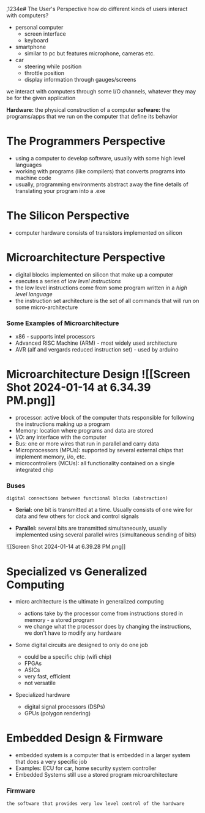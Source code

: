  ,1234e# The User's Perspective
	how do different kinds of users interact with computers?
- personal computer
	- screen interface
	- keyboard
- smartphone
	- similar to pc but features microphone, cameras etc.
- car 
	- steering while position
	- throttle position 
	- display information through gauges/screens 

we interact with computers through some I/O channels, whatever they may be for the given application 

**Hardware:** the physical construction of a computer 
**sofware:** the programs/apps that we run on the computer that define its behavior 

# The Programmers Perspective
- using a computer to develop software, usually with some high level languages
- working with programs (like compilers) that converts programs into machine code 
- usually, programming environments abstract away the fine details of translating your program into a .exe

# The Silicon Perspective 
- computer hardware consists of transistors implemented on silicon 

# Microarchitecture Perspective
- digital blocks implemented on silicon that make up a computer
- executes a series of *low level instructions* 
- the low level instructions come from some program written in a *high level language* 
- the instruction set architecture is the set of all commands that will run on some micro-architecture 

### Some Examples of Microarchitecture
- x86 - supports intel processors 
- Advanced RISC Machine (ARM) - most widely used architecture
- AVR (alf and vergards reduced instruction set) - used by arduino

# Microarchitecture Design ![[Screen Shot 2024-01-14 at 6.34.39 PM.png]]

- processor: active block of the computer thats responsible for following the instructions making up a program
- Memory: location where programs and data are stored
- I/O: any interface with the computer
- Bus: one or more wires that run in parallel and carry data
- Microprocessors (MPUs): supported by several external chips that implement memory, i/o, etc. 
- microcontrollers (MCUs): all functionality contained on a single integrated chip 

### Buses 
	digital connections between functional blocks (abstraction)

- **Serial:** one bit is transmitted at a time. Usually consists of one wire for data and few others for clock and control signals

- **Parallel:** several bits are transmitted simultaneously, usually implemented using several parallel wires (simultaneous sending of bits)

![[Screen Shot 2024-01-14 at 6.39.28 PM.png]]

# Specialized vs Generalized Computing
- micro architecture is the ultimate in generalized computing 
	- actions take by the processor come from instructions stored in memory - a stored program 
	- we change what the processor does by changing the instructions, we don't have to modify any hardware 
- Some digital circuits are designed to only do one job
	- could be a specific chip (wifi chip)
	- FPGAs 
	- ASICs
	- very fast, efficient 
	- not versatile 

- Specialized hardware
	- digital signal processors (DSPs)
	- GPUs (polygon rendering)

# Embedded Design & Firmware 
- embedded system is a computer that is embedded in a larger system that does a very specific job
- Examples: ECU for car, home security system controller 
- Embedded Systems still use a stored program microarchitecture 

### Firmware
	the software that provides very low level control of the hardware 